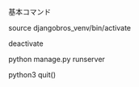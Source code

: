 基本コマンド

<!-- DjangoBros/ -->

source djangobros_venv/bin/activate

<!-- (djangorbos_venv) -->

deactivate

<!-- DjangoBros/dgango_blog/ -->

python manage.py runserver

<!-- console -->

python3
quit()
